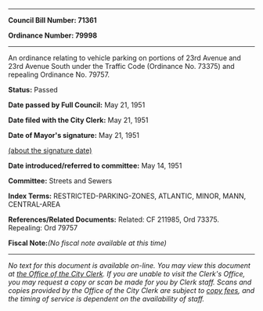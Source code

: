 

********

**Council Bill Number: 71361**
   
**Ordinance Number: 79998**
********

 An ordinance relating to vehicle parking on portions of 23rd Avenue and 23rd Avenue South under the Traffic Code (Ordinance No. 73375) and repealing Ordinance No. 79757.

**Status:** Passed
   
**Date passed by Full Council:** May 21, 1951
   
**Date filed with the City Clerk:** May 21, 1951
   
**Date of Mayor's signature:** May 21, 1951
   
[(about the signature date)](/~public/approvaldate.htm)
   
   
   
**Date introduced/referred to committee:** May 14, 1951
   
**Committee:** Streets and Sewers
   
   
**Index Terms:** RESTRICTED-PARKING-ZONES, ATLANTIC, MINOR, MANN, CENTRAL-AREA

**References/Related Documents:** Related: CF 211985, Ord 73375. Repealing: Ord 79757

**Fiscal Note:**_(No fiscal note available at this time)_
********

_No text for this document is available on-line. You may view this document at [the Office of the City Clerk](http://www.seattle.gov/leg/clerk/contactUs.htm). If you are unable to visit the Clerk's Office, you may request a copy or scan be made for you by Clerk staff. Scans and copies provided by the Office of the City Clerk are subject to [copy fees](http://clerk.seattle.gov/~public/clerkfees.htm), and the timing of service is dependent on the availability of staff._

